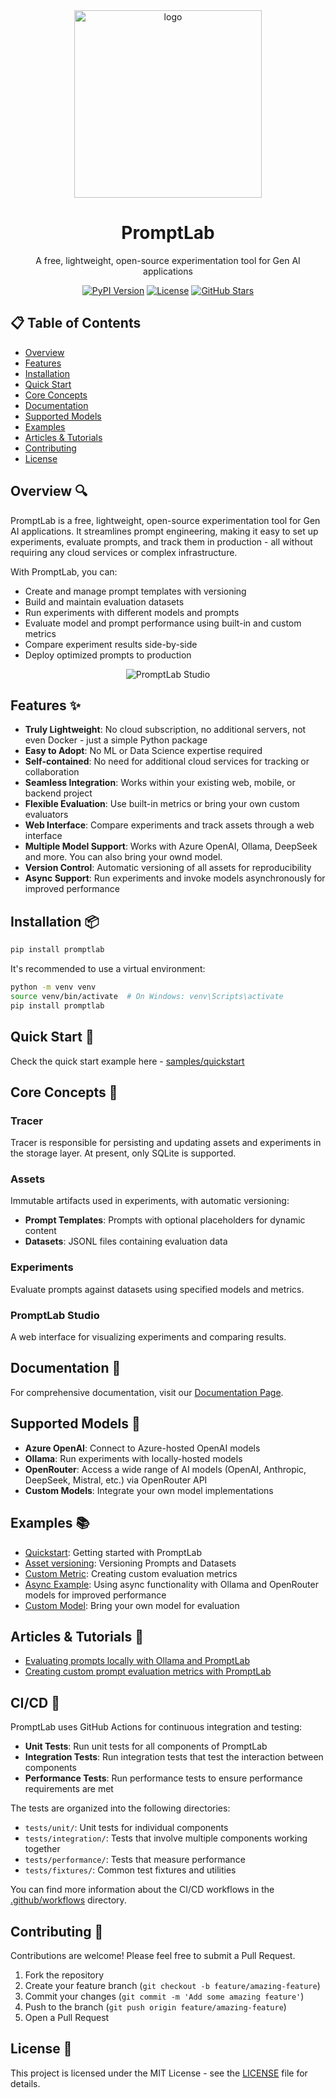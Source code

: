 <div align="center">
    <img alt="logo" src="https://github.com/imum-ai/promptlab/blob/main/img/logo.png" style="height:300px">
    <h1>PromptLab</h1>
    <p>A free, lightweight, open-source experimentation tool for Gen AI applications</p>
    <a href="https://pypi.org/project/promptlab/"><img src="https://img.shields.io/pypi/v/promptlab.svg" alt="PyPI Version"></a>
    <a href="https://github.com/imum-ai/promptlab/blob/main/LICENSE"><img src="https://img.shields.io/github/license/imum-ai/promptlab.svg" alt="License"></a>
    <a href="https://github.com/imum-ai/promptlab/stargazers"><img src="https://img.shields.io/github/stars/imum-ai/promptlab.svg" alt="GitHub Stars"></a>
</div>

## 📋 Table of Contents

- [Overview](#overview-)
- [Features](#features-)
- [Installation](#installation-)
- [Quick Start](#quick-start-)
- [Core Concepts](#core-concepts-)
- [Documentation](#documentation-)
- [Supported Models](#supported-models-)
- [Examples](#examples-)
- [Articles & Tutorials](#articles--tutorials-)
- [Contributing](#contributing-)
- [License](#license-)

## Overview 🔍

PromptLab is a free, lightweight, open-source experimentation tool for Gen AI applications. It streamlines prompt engineering, making it easy to set up experiments, evaluate prompts, and track them in production - all without requiring any cloud services or complex infrastructure.

With PromptLab, you can:

- Create and manage prompt templates with versioning
- Build and maintain evaluation datasets
- Run experiments with different models and prompts
- Evaluate model and prompt performance using built-in and custom metrics
- Compare experiment results side-by-side
- Deploy optimized prompts to production

<div align="center">
    <img alt="PromptLab Studio" src="img/studio-exp.png" style="max-width:800px">
</div>

## Features ✨

- **Truly Lightweight**: No cloud subscription, no additional servers, not even Docker - just a simple Python package
- **Easy to Adopt**: No ML or Data Science expertise required
- **Self-contained**: No need for additional cloud services for tracking or collaboration
- **Seamless Integration**: Works within your existing web, mobile, or backend project
- **Flexible Evaluation**: Use built-in metrics or bring your own custom evaluators
- **Web Interface**: Compare experiments and track assets through a web interface
- **Multiple Model Support**: Works with Azure OpenAI, Ollama, DeepSeek and more. You can also bring your ownd model.
- **Version Control**: Automatic versioning of all assets for reproducibility
- **Async Support**: Run experiments and invoke models asynchronously for improved performance

## Installation 📦

```bash
pip install promptlab
```

It's recommended to use a virtual environment:

```bash
python -m venv venv
source venv/bin/activate  # On Windows: venv\Scripts\activate
pip install promptlab
```

## Quick Start 🚀

Check the quick start example here - [samples/quickstart](https://github.com/imum-ai/promptlab/blob/main/samples/quickstart/README.md)

## Core Concepts 🧩

### Tracer

Tracer is responsible for persisting and updating assets and experiments in the storage layer. At present, only SQLite is supported.

### Assets

Immutable artifacts used in experiments, with automatic versioning:

- **Prompt Templates**: Prompts with optional placeholders for dynamic content
- **Datasets**: JSONL files containing evaluation data

### Experiments

Evaluate prompts against datasets using specified models and metrics.

### PromptLab Studio

A web interface for visualizing experiments and comparing results.

## Documentation 📖

For comprehensive documentation, visit our [Documentation Page](https://github.com/imum-ai/promptlab/blob/main/docs/README.md).

## Supported Models 🤖

- **Azure OpenAI**: Connect to Azure-hosted OpenAI models
- **Ollama**: Run experiments with locally-hosted models
- **OpenRouter**: Access a wide range of AI models (OpenAI, Anthropic, DeepSeek, Mistral, etc.) via OpenRouter API
- **Custom Models**: Integrate your own model implementations

## Examples 📚

- [Quickstart](https://github.com/imum-ai/promptlab/tree/main/samples/quickstart): Getting started with PromptLab
- [Asset versioning](https://github.com/imum-ai/promptlab/tree/main/samples/asset_versioning): Versioning Prompts and Datasets
- [Custom Metric](https://github.com/imum-ai/promptlab/tree/main/samples/custom_metric): Creating custom evaluation metrics
- [Async Example](https://github.com/imum-ai/promptlab/tree/main/samples/async_example): Using async functionality with Ollama and OpenRouter models for improved performance
- [Custom Model](https://github.com/imum-ai/promptlab/tree/main/samples/custom_model): Bring your own model for evaluation

## Articles & Tutorials 📝

- [Evaluating prompts locally with Ollama and PromptLab](https://www.linkedin.com/pulse/evaluating-prompts-locally-ollama-promptlab-raihan-alam-i2iic)
- [Creating custom prompt evaluation metrics with PromptLab](https://www.linkedin.com/pulse/promptlab-creating-custom-metric-prompt-evaluation-raihan-alam-o0slc)

## CI/CD 🔄

PromptLab uses GitHub Actions for continuous integration and testing:

- **Unit Tests**: Run unit tests for all components of PromptLab
- **Integration Tests**: Run integration tests that test the interaction between components
- **Performance Tests**: Run performance tests to ensure performance requirements are met

The tests are organized into the following directories:

- `tests/unit/`: Unit tests for individual components
- `tests/integration/`: Tests that involve multiple components working together
- `tests/performance/`: Tests that measure performance
- `tests/fixtures/`: Common test fixtures and utilities

You can find more information about the CI/CD workflows in the [.github/workflows](https://github.com/imum-ai/promptlab/tree/main/.github/workflows) directory.

## Contributing 👥

Contributions are welcome! Please feel free to submit a Pull Request.

1. Fork the repository
2. Create your feature branch (`git checkout -b feature/amazing-feature`)
3. Commit your changes (`git commit -m 'Add some amazing feature'`)
4. Push to the branch (`git push origin feature/amazing-feature`)
5. Open a Pull Request

## License 📄

This project is licensed under the MIT License - see the [LICENSE](LICENSE) file for details.
